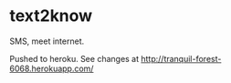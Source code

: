 text2know	
=========

SMS, meet internet.

Pushed to heroku. See changes at http://tranquil-forest-6068.herokuapp.com/
